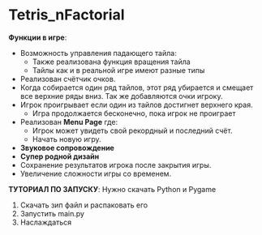 # Tetris_nFactorial

**Функции в игре**:
- Возможность управления падающего тайла:
    - Также реализована функция вращения тайла
    - Тайлы как и в реальной игре имеют разные типы
- Реализован счётчик очков.
- Когда собирается один ряд тайлов,  этот ряд убирается и смещает все верхние ряды вниз. Так же добавляются очки игроку.
- Игрок проигрывает если один из тайлов достигнет верхнего края.
    - Игра продолжается бесконечно, пока игрок не проиграет
- Реализован **Menu Page** где:
    - Игрок может увидеть свой рекордный и последний счёт.
    - Начать новую игру.
- **Звуковое сопровождение**
- **Супер родной дизайн**
- Сохранение результатов игрока после закрытия игры.
- Увеличение сложности игры со временем.


**ТУТОРИАЛ ПО ЗАПУСКУ**:
Нужно скачать Python и Pygame
1) Скачать зип файл и распаковать его
2) Запустить main.py
3) Наслаждаться
